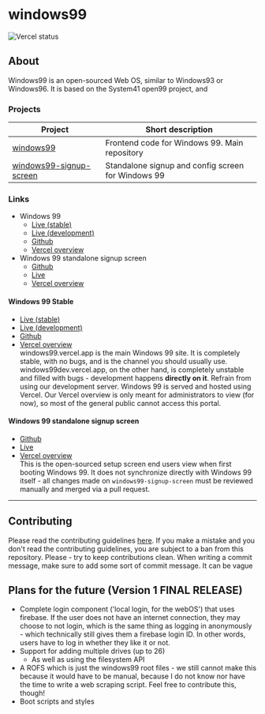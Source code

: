 # windows99
![Vercel status](https://therealsujitk-vercel-badge.vercel.app/?app=windows99)  
## About
Windows99 is an open-sourced Web OS, similar to Windows93 or Windows96. It is based on the System41 open99 project, and   
### Projects
| Project                                                                         | Short description                                  |
|---------------------------------------------------------------------------------|----------------------------------------------------|
| [windows99](https://github.com/its-pablo/windows99)                             | Frontend code for Windows 99. Main repository      |
| [windows99-signup-screen](https://github.com/its-pablo/windows99-signup-screen) | Standalone signup and config screen for Windows 99 |

### Links
* Windows 99
  * [Live (stable)](https://windows99.vercel.app)
  * [Live (development)](https://windows99dev.vercel.app)
  * [Github](https://github.com/its-pablo/windows99)
  * [Vercel overview](https://vercel.com/its-pablo/windows99)
* Windows 99 standalone signup screen
  * [Github](https://github.com/its-pablo/windows99-signup-screen)
  * [Live](https://windows99-signup-screen.vercel.app)
  * [Vercel overview](https://vercel.com/its-pablo/windows99-signup-screen)
#### Windows 99 Stable
* [Live (stable)](https://windows99.vercel.app)
* [Live (development)](https://windows99dev.vercel.app)
* [Github](https://github.com/its-pablo/windows99)
* [Vercel overview](https://vercel.com/its-pablo/windows99)  
windows99.vercel.app is the main Windows 99 site. It is completely stable, with no bugs, and is the channel you should usually use. windows99dev.vercel.app, on the other hand, is completely unstable and filled with bugs - development happens **directly on it**. Refrain from using our development server. Windows 99 is served and hosted using Vercel. Our Vercel overview is only meant for administrators to view (for now), so most of the general public cannot access this portal.
#### Windows 99 standalone signup screen
* [Github](https://github.com/its-pablo/windows99-signup-screen)
* [Live](https://windows99-signup-screen.vercel.app)  
* [Vercel overview](https://vercel.com/its-pablo/windows99-signup-screen)  
This is the open-sourced setup screen end users view when first booting Windows 99. It does not synchronize directly with Windows 99 itself - all changes made on `windows99-signup-screen` must be reviewed manually and merged via a pull request.  
---
## Contributing
Please read the contributing guidelines [here](CONTRIBUTING.md). If you make a mistake and you don't read the contributing guidelines, you are subject to a ban from this repository. Please - try to keep contributions clean. When writing a commit message, make sure to add some sort of commit message. It can be vague
## Plans for the future (Version 1 FINAL RELEASE)
* Complete login component ('local login, for the webOS') that uses firebase. If the user does not have an internet connection, they may choose to not login, which is the same thing as logging in anonymously - which technically still gives them a firebase login ID. In other words, users have to log in whether they like it or not.
* Support for adding multiple drives (up to 26)
   * As well as using the filesystem API
* A ROFS which is just the windows99 root files - we still cannot make this because it would have to be manual, because I do not know nor have the time to write a web scraping script. Feel free to contribute this, though!
* Boot scripts and styles